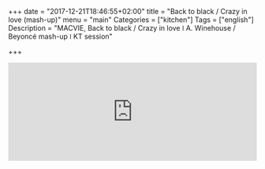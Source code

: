 +++
date = "2017-12-21T18:46:55+02:00"
title = "Back to black / Crazy in love (mash-up)"
menu = "main"
Categories = ["kitchen"]
Tags = ["english"]
Description = "MACVIE, Back to black / Crazy in love  ǀ  A. Winehouse / Beyoncé mash-up  ǀ  KT session"

+++



<iframe width="100%" height="200" scrolling="no" frameborder="no" src="https://w.soundcloud.com/player/?url=https%3A//api.soundcloud.com/tracks/364382126&amp;color=%23ff5500&amp;auto_play=false&amp;hide_related=false&amp;show_comments=true&amp;show_user=true&amp;show_reposts=false&amp;show_teaser=true&amp;visual=true"></iframe>
